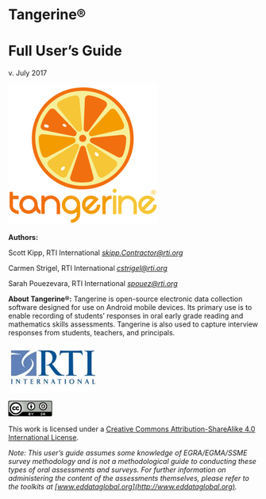  **Tangerine®**
===============

 Full User’s Guide
 ===============
 v\. July 2017

![](.//media/image1.png)&nbsp;

**Authors:**

Scott Kipp, RTI International
*[skipp.Contractor@rti.org](mailto:%20skipp.Contractor@rti.org)*

Carmen Strigel, RTI International
*[cstrigel@rti.org](mailto:cstrigel@rti.org)*

Sarah Pouezevara, RTI International
*[spouez@rti.org](mailto:spouez@rti.org)*

**About Tangerine®:**
Tangerine is open-source electronic data collection software designed for use on Android mobile devices. Its primary use is to enable recording of students’ responses in oral early grade reading and mathematics skills assessments. Tangerine is also used to capture interview responses from students, teachers, and principals.

![](.//media/image2.jpeg)&nbsp;

![](.//media/image3.png)&nbsp;

This work is licensed under a [Creative Commons Attribution-ShareAlike 4.0 International License](http://creativecommons.org/licenses/by-sa/4.0/). 

*Note: This user’s guide assumes some knowledge of EGRA/EGMA/SSME survey methodology and is not a methodological guide to conducting these types of oral assessments and surveys. For further information on administering the content of the assessments themselves, please refer to the toolkits at [www.eddataglobal.org](http://www.eddataglobal.org).*